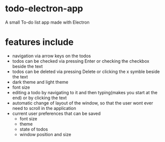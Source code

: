 # todo-electron-app
A small To-do list app made with Electron

# features include
- navigation via arrow keys on the todos
- todos can be checked via pressing Enter or checking the checkbox beside the text
- todos can be deleted via pressing Delete or clicking the x symble beside the text
- dark theme and light theme
- font size
- editing a todo by navigating to it and then typing(makes you start at the end) or by clicking the text
- automatic change of layout of the window, so that the user wont ever need to scroll in the application
- current user preferences that can be saved 
  - font size
  - theme
  - state of todos
  - window position and size
